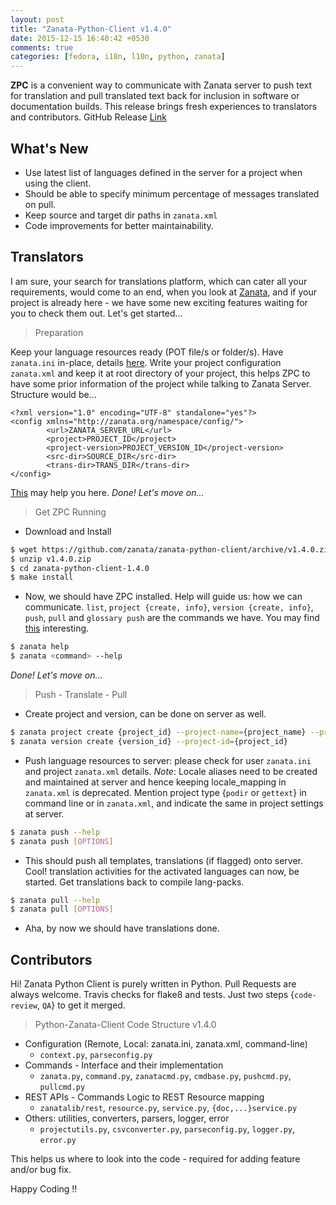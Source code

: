 ```yaml
---
layout: post
title: "Zanata-Python-Client v1.4.0"
date: 2015-12-15 16:40:42 +0530
comments: true
categories: [fedora, i18n, l10n, python, zanata]
---
```


**ZPC** is a convenient way to communicate with Zanata server to push text for translation and pull translated text back for inclusion in software or documentation builds. This release brings fresh experiences to translators and contributors. GitHub Release [Link](https://github.com/zanata/zanata-python-client/releases/tag/v1.4.0)

## What's New
* Use latest list of languages defined in the server for a project when using the client.
* Should be able to specify minimum percentage of messages translated on pull.
* Keep source and target dir paths in `zanata.xml`
* Code improvements for better maintainability.

## Translators
I am sure, your search for translations platform, which can cater all your requirements, would come to an end, when you look at [Zanata](http://zanata.org), and if your project is already here - we have some new exciting features waiting for you to check them out. Let's get started...

> Preparation

Keep your language resources ready (POT file/s or folder/s). Have `zanata.ini` in-place, details [here](http://zanata-client.readthedocs.org/en/latest/configuration/#user-configuration). Write your project configuration `zanata.xml` and keep it at root directory of your project, this helps ZPC to have some prior information of the project while talking to Zanata Server. Structure would be...
```
<?xml version="1.0" encoding="UTF-8" standalone="yes"?>
<config xmlns="http://zanata.org/namespace/config/">
        <url>ZANATA_SERVER_URL</url>
        <project>PROJECT_ID</project>
        <project-version>PROJECT_VERSION_ID</project-version>
        <src-dir>SOURCE_DIR</src-dir>
        <trans-dir>TRANS_DIR</trans-dir>
</config>
```
[This](http://zanata-client.readthedocs.org/en/latest/configuration/#project-version-configuration) may help you here.
*Done! Let's move on...*

> Get ZPC Running

* Download and Install
```sh
$ wget https://github.com/zanata/zanata-python-client/archive/v1.4.0.zip
$ unzip v1.4.0.zip
$ cd zanata-python-client-1.4.0
$ make install
```
* Now, we should have ZPC installed. Help will guide us: how we can communicate. `list`, `project {create, info}`, `version {create, info}`, `push`, `pull` and `glossary push` are the commands we have. You may find [this](https://github.com/zanata/zanata-python-client/wiki#use-cases) interesting.
```sh
$ zanata help
$ zanata <command> --help
```
*Done! Let's move on...*

> Push - Translate - Pull

* Create project and version, can be done on server as well.
```sh
$ zanata project create {project_id} --project-name={project_name} --project-desc={project_description}
$ zanata version create {version_id} --project-id={project_id}
```
* Push language resources to server: please check for user `zanata.ini` and project `zanata.xml` details. *Note*: Locale aliases need to be created and maintained at server and hence keeping locale_mapping in `zanata.xml` is deprecated. Mention project type {`podir` or `gettext`} in command line or in `zanata.xml`, and indicate the same in project settings at server.
```sh
$ zanata push --help
$ zanata push [OPTIONS] 
```
* This should push all templates, translations (if flagged) onto server. Cool! translation activities for the activated languages can now, be started. Get translations back to compile lang-packs.
```sh
$ zanata pull --help
$ zanata pull [OPTIONS]
```
* Aha, by now we should have translations done.

## Contributors
Hi! Zanata Python Client is purely written in Python. Pull Requests are always welcome. Travis checks for flake8 and tests. Just two steps {`code-review`, `QA`} to get it merged.

> Python-Zanata-Client Code Structure v1.4.0

* Configuration (Remote, Local: zanata.ini, zanata.xml, command-line)
    * `context.py`, `parseconfig.py`
* Commands - Interface and their implementation
    * `zanata.py`, `command.py`, `zanatacmd.py`, `cmdbase.py`, `pushcmd.py`, `pullcmd.py`
* REST APIs - Commands Logic to REST Resource mapping
    * `zanatalib/rest`, `resource.py`, `service.py`, `{doc,...}service.py`
* Others: utilities, converters, parsers, logger, error
    * `projectutils.py`, `csvconverter.py`, `parseconfig.py`, `logger.py`, `error.py`
    
This helps us where to look into the code - required for adding feature and/or bug fix.

Happy Coding !!
